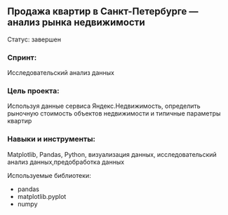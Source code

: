 ## Продажа квартир в Санкт-Петербурге — анализ рынка недвижимости
Статус: завершен

### Спринт: 
Исследовательский анализ данных

### Цель проекта:
Используя данные сервиса Яндекс.Недвижимость, определить рыночную стоимость объектов недвижимости и типичные параметры квартир

### Навыки и инструменты:
Matplotlib, Pandas, Python, визуализация данных, исследовательский анализ данных,предобработка данных

Используемые библиотеки:
- pandas
- matplotlib.pyplot
- numpy